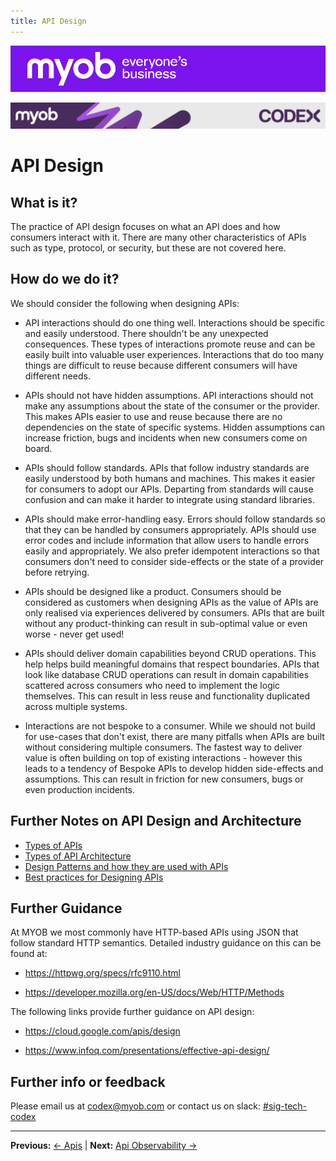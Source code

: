 ```yaml
---
title: API Design
---
```


![MYOB Banner](../../../assets/images/myob-banner.png)

<!-- confluence-page-id: 9292186723 -->
![](../../assets/BANNER.png)

# API Design

## What is it?

The practice of API design focuses on what an API does and how consumers interact with it. There are many other characteristics of APIs such as type, protocol, or security, but these are not covered here.

## How do we do it?

We should consider the following when designing APIs:

- API interactions should do one thing well. Interactions should be specific and easily understood. There shouldn't be any unexpected consequences. These types of interactions promote reuse and can be easily built into valuable user experiences. Interactions that do too many things are difficult to reuse because different consumers will have different needs.

- APIs should not have hidden assumptions. API interactions should not make any assumptions about the state of the consumer or the provider. This makes APIs easier to use and reuse because there are no dependencies on the state of specific systems. Hidden assumptions can increase friction, bugs and incidents when new consumers come on board.

- APIs should follow standards. APIs that follow industry standards are easily understood by both humans and machines. This makes it easier for consumers to adopt our APIs. Departing from standards will cause confusion and can make it harder to integrate using standard libraries.

- APIs should make error-handling easy. Errors should follow standards so that they can be handled by consumers appropriately. APIs should use error codes and include information that allow users to handle errors easily and appropriately. We also prefer idempotent interactions so that consumers don't need to consider side-effects or the state of a provider before retrying.

- APIs should be designed like a product. Consumers should be considered as customers when designing APIs as the value of APIs are only realised via experiences delivered by consumers. APIs that are built without any product-thinking can result in sub-optimal value or even worse - never get used!

- APIs should deliver domain capabilities beyond CRUD operations. This help helps build meaningful domains that respect boundaries. APIs that look like database CRUD operations can result in domain capabilities scattered across consumers who need to implement the logic themselves. This can result in less reuse and functionality duplicated across multiple systems.

- Interactions are not bespoke to a consumer. While we should not build for use-cases that don't exist, there are many pitfalls when APIs are built without considering multiple consumers. The fastest way to deliver value is often building on top of existing interactions - however this leads to a tendency of Bespoke APIs to develop hidden side-effects and assumptions. This can result in friction for new consumers, bugs or even production incidents.

## Further Notes on API Design and Architecture

- [Types of APIs](./types.md)
- [Types of API Architecture](./architecture-types.md)
- [Design Patterns and how they are used with APIs](./design-patterns.md)
- [Best practices for Designing APIs](./design-best-practice.md)

## Further Guidance

At MYOB we most commonly have HTTP-based APIs using JSON that follow standard HTTP semantics. Detailed industry guidance on this can be found at:

- <https://httpwg.org/specs/rfc9110.html>

- <https://developer.mozilla.org/en-US/docs/Web/HTTP/Methods>

The following links provide further guidance on API design:

- <https://cloud.google.com/apis/design>

- <https://www.infoq.com/presentations/effective-api-design/>

## Further info or feedback

Please email us at <codex@myob.com> or contact us on slack: [#sig-tech-codex](https://myob.slack.com/archives/C02N8ADPGUX)

---

**Previous:** [← Apis](../README.md) | **Next:** [Api Observability →](../api-observability/README.md)
